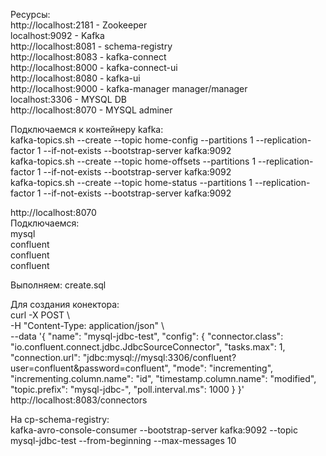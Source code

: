 Ресурсы:  
http://localhost:2181 - Zookeeper  
localhost:9092 - Kafka  
http://localhost:8081 - schema-registry  
http://localhost:8083 - kafka-connect  
http://localhost:8000 - kafka-connect-ui  
http://localhost:8080 - kafka-ui  
http://localhost:9000 - kafka-manager manager/manager  
localhost:3306 - MYSQL DB  
http://localhost:8070 - MYSQL adminer  


Подключаемся к контейнеру kafka:  
kafka-topics.sh --create --topic home-config --partitions 1 --replication-factor 1 --if-not-exists --bootstrap-server kafka:9092  
kafka-topics.sh --create --topic home-offsets --partitions 1 --replication-factor 1 --if-not-exists --bootstrap-server kafka:9092  
kafka-topics.sh --create --topic home-status --partitions 1 --replication-factor 1 --if-not-exists --bootstrap-server kafka:9092  

http://localhost:8070  
Подключаемся:  
mysql  
confluent  
confluent  
confluent  

Выполняем: create.sql  

Для создания конектора:  
curl -X POST \  
  -H "Content-Type: application/json" \  
  --data '{ "name": "mysql-jdbc-test", "config": { "connector.class": "io.confluent.connect.jdbc.JdbcSourceConnector", "tasks.max": 1, "connection.url": "jdbc:mysql://mysql:3306/confluent?user=confluent&password=confluent", "mode": "incrementing", "incrementing.column.name": "id", "timestamp.column.name": "modified", "topic.prefix": "mysql-jdbc-", "poll.interval.ms": 1000 } }' \
  http://localhost:8083/connectors  
  
На cp-schema-registry:  
kafka-avro-console-consumer --bootstrap-server kafka:9092 --topic mysql-jdbc-test --from-beginning --max-messages 10  